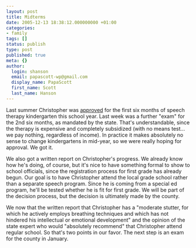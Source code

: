```yaml
---
layout: post
title: Midterms
date: 2005-12-13 18:38:12.000000000 +01:00
categories:
- family
tags: []
status: publish
type: post
published: true
meta: {}
author:
  login: shanson
  email: papascott-wp@gmail.com
  display_name: PapaScott
  first_name: Scott
  last_name: Hanson
---
```

<p>Last summer Christopher was <a href="http://www.papascott.de/archives/2005/06/13/oral-exams/" title="PapaScott &raquo; Blog Archive &raquo; Oral Exams">approved</a> for the first six months of speech therapy kindergarten this school year. Last week was a further "exam" for the 2nd six months, as mandated by the state. That's understandable, since the therapy is expensive and completely subsidized (with no means test... we pay nothing, regardless of income). In practice it makes absolutely no sense to change kindergartens in mid-year, so we were really hoping for approval. We got it.</p>
<p>We also got a written report on Christopher's progress. We already know how he's doing, of course, but it's nice to have something formal to show to school officials, since the registration process for first grade has already begun. Our goal is to have Christopher attend the local grade school rather than a separate speech program. Since he is coming from a special ed program, he'll be tested whether he is fit for first grade. We will be part of the decision process, but the decision is ultimately made by the county. </p>
<p>We now that the written report that Christopher has a "moderate stutter, for which he actively employs breathing techniques and which has not hindered his intellectual or emotional development" and the opinion of the state expert who would "absolutely recommend" that Christopher attend regular school. So that's two points in our favor. The next step is an exam for the county in January.</p>
